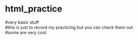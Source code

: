 # html_practice
#very basic stuff </br>
#this is just to record my practicing but you can check them out</br>
#some are very cool
